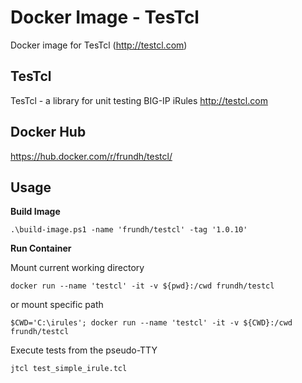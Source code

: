 Docker Image - TesTcl
=================

Docker image for TesTcl (http://testcl.com)

TesTcl
-------
TesTcl - a library for unit testing BIG-IP iRules
http://testcl.com

Docker Hub
-------
https://hub.docker.com/r/frundh/testcl/

Usage
-------
**Build Image**

    .\build-image.ps1 -name 'frundh/testcl' -tag '1.0.10'
**Run Container**

Mount current working directory

    docker run --name 'testcl' -it -v ${pwd}:/cwd frundh/testcl
or mount specific path

    $CWD='C:\irules'; docker run --name 'testcl' -it -v ${CWD}:/cwd frundh/testcl

Execute tests from the pseudo-TTY
 
    jtcl test_simple_irule.tcl